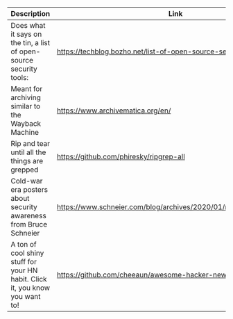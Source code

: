 Description | Link
------------ | ------------
Does what it says on the tin, a list of open-source security tools: | https://techblog.bozho.net/list-of-open-source-security-tools/
Meant for archiving similar to the Wayback Machine | https://www.archivematica.org/en/
Rip and tear until all the things are grepped | https://github.com/phiresky/ripgrep-all
Cold-war era posters about security awareness from Bruce Schneier | https://www.schneier.com/blog/archives/2020/01/nsa_security_aw.html
A ton of cool shiny stuff for your HN habit. Click it, you know you want to! | https://github.com/cheeaun/awesome-hacker-news
